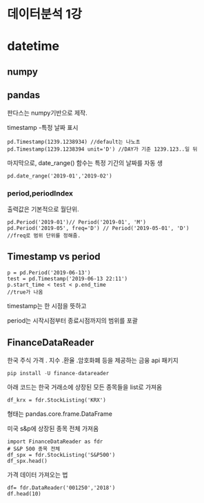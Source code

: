 # 데이터분석 1강

# datetime

## numpy

## pandas

판다스는 numpy기반으로 제작.

timestamp -특정 날짜 표시

```
pd.Timestamp(1239.1238934) //default는 나노초
pd.Timestamp(1239.1238394 unit='D') //DAY가 기준 1239.123..일 뒤
```

마지막으로, date_range() 함수는 특정 기간의 날짜를 자동 생

```
pd.date_range('2019-01','2019-02')
```

### period,periodIndex

출력값은 기본적으로 월단위. 

```
pd.Period('2019-01')// Period('2019-01', 'M')
pd.Period('2019-05', freq='D') // Period('2019-05-01', 'D')
//freq로 범위 단위를 정해줌. 
```

## Timestamp vs period

```
p = pd.Period('2019-06-13')
test = pd.Timestamp('2019-06-13 22:11')
p.start_time < test < p.end_time
//true가 나옴
```

timestamp는 한 시점을 뜻하고

period는 시작시점부터 종료시점까지의 범위를 포괄

## FinanceDataReader

한국 주식 가격 . 지수 .환율 .암호화폐 등을 제공하는 금융 api 패키지

```python
pip install -U finance-datareader
```

아래 코드는 한국 거래소에 상장된 모든 종목들을 list로 가져옴 

```
df_krx = fdr.StockListing('KRX')
```

형태는 pandas.core.frame.DataFrame

미국 s&p에 상장된 종목 전체 가져옴

```
import FinanceDataReader as fdr
# S&P 500 종목 전체
df_spx = fdr.StockListing('S&P500')
df_spx.head()
```

가격 데이터  가져오는 법 

```
df= fdr.DataReader('001250','2018')
df.head(10)
```

